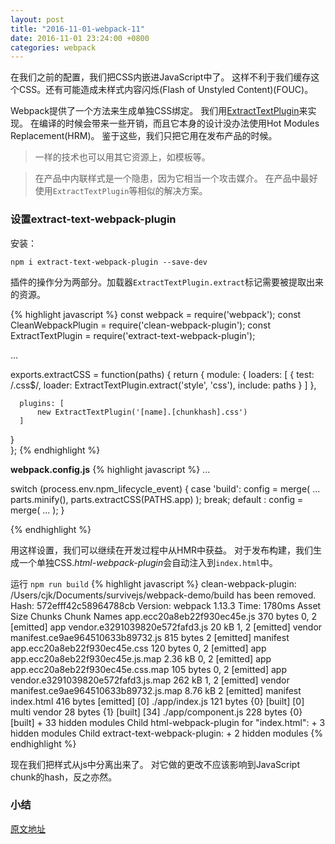 ```yaml
---
layout: post
title: "2016-11-01-webpack-11"
date: 2016-11-01 23:24:00 +0800
categories: webpack
---
```


在我们之前的配置，我们把CSS内嵌进JavaScript中了。
这样不利于我们缓存这个CSS。还有可能造成未样式内容闪烁(Flash of Unstyled Content)(FOUC)。

Webpack提供了一个方法来生成单独CSS绑定。
我们用[ExtractTextPlugin](https://www.npmjs.com/package/extract-text-webpack-plugin)来实现。
在编译的时候会带来一些开销，而且它本身的设计没办法使用Hot Modules Replacement(HRM)。
鉴于这些，我们只把它用在发布产品的时候。

> 一样的技术也可以用其它资源上，如模板等。

> 在产品中内联样式是一个隐患，因为它相当一个攻击媒介。
在产品中最好使用`ExtractTextPlugin`等相似的解决方案。

### 设置extract-text-webpack-plugin
安装：

`npm i extract-text-webpack-plugin --save-dev`

插件的操作分为两部分。加载器`ExtractTextPlugin.extract`标记需要被提取出来的资源。

{% highlight javascript %}
const webpack = require('webpack');
const CleanWebpackPlugin = require('clean-webpack-plugin');
const ExtractTextPlugin = require('extract-text-webpack-plugin');

...

exports.extractCSS = function(paths) {
  return {
      module: {
          loaders: [
              {
                  test: /\.css$/,
                  loader: ExtractTextPlugin.extract('style', 'css'),
                  include: paths
              }
          ]
      },
      
      plugins: [
          new ExtractTextPlugin('[name].[chunkhash].css')
      ]
  }  
};
{% endhighlight %}

**webpack.config.js**
{% highlight javascript %}
...

switch (process.env.npm_lifecycle_event) {
    case 'build':
        config = merge(
            ...
            parts.minify(),
            parts.extractCSS(PATHS.app)
        );
        break;
    default :
        config = merge(
            ...
        );
}

{% endhighlight %}

用这样设置，我们可以继续在开发过程中从HMR中获益。
对于发布构建，我们生成一个单独CSS.*html-webpack-plugin*会自动注入到`index.html`中。

运行 `npm run build`
{% highlight javascript %}
clean-webpack-plugin: /Users/cjk/Documents/survivejs/webpack-demo/build has been removed.
Hash: 572efff42c58964788cb
Version: webpack 1.13.3
Time: 1780ms
                               Asset       Size  Chunks             Chunk Names
         app.ecc20a8eb22f930ec45e.js  370 bytes    0, 2  [emitted]  app
      vendor.e3291039820e572fafd3.js      20 kB    1, 2  [emitted]  vendor
    manifest.ce9ae964510633b89732.js  815 bytes       2  [emitted]  manifest
        app.ecc20a8eb22f930ec45e.css  120 bytes    0, 2  [emitted]  app
     app.ecc20a8eb22f930ec45e.js.map    2.36 kB    0, 2  [emitted]  app
    app.ecc20a8eb22f930ec45e.css.map  105 bytes    0, 2  [emitted]  app
  vendor.e3291039820e572fafd3.js.map     262 kB    1, 2  [emitted]  vendor
manifest.ce9ae964510633b89732.js.map    8.76 kB       2  [emitted]  manifest
                          index.html  416 bytes          [emitted]
   [0] ./app/index.js 121 bytes {0} [built]
   [0] multi vendor 28 bytes {1} [built]
  [34] ./app/component.js 228 bytes {0} [built]
    + 33 hidden modules
Child html-webpack-plugin for "index.html":
        + 3 hidden modules
Child extract-text-webpack-plugin:
        + 2 hidden modules
{% endhighlight %}

现在我们把样式从js中分离出来了。
对它做的更改不应该影响到JavaScript chunk的hash，反之亦然。

### 小结

[原文地址](http://survivejs.com/webpack/building-with-webpack/separating-css/)
